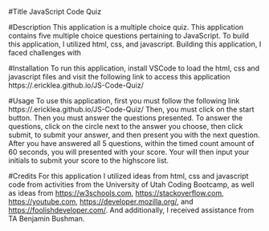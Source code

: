 #Title
JavaScript Code Quiz

#Description
This application is a multiple choice quiz.
This application contains five multiple choice questions pertaining to JavaScript.
To build this application, I utilized html, css, and javascript.
Building this application, I faced challenges with


#Installation
To run this application, install VSCode to load the html, css and javascript files and visit the following link to access this application https://.ericklea.github.io/JS-Code-Quiz/

#Usage
To use this application, first you must follow the following link https://.ericklea.github.io/JS-Code-Quiz/
Then, you must click on the start button. 
Then you must answer the questions presented.
To answer the questions, click on the circle next to the answer you choose, then click submit, to submit your answer, and then present you with the next question. 
After you have answered all 5 questions, within the timed count amount of 60 seconds, you will presented with your score. 
Your will then input your initials to submit your score to the highscore list.

#Credits
For this application I utilized ideas from html, css and javascript code from activities from the University of Utah Coding Bootcamp, as well as ideas from https://w3schools.com, https://stackoverflow.com, https://youtube.com, https://developer.mozilla.org/, and https://foolishdeveloper.com/. And additionally, I received assistance from TA Benjamin Bushman.



